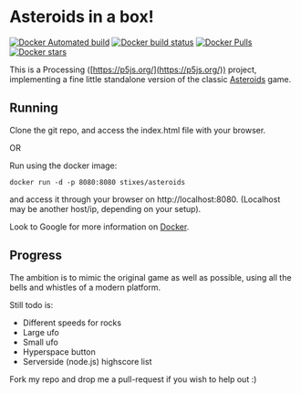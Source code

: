 # Asteroids in a box!

[![Docker Automated build](https://img.shields.io/docker/automated/stixes/asteroids.js.svg)](https://hub.docker.com/r/stixes/asteroids.js/)
[![Docker build status](https://img.shields.io/docker/build/stixes/asteroids.js.svg)](https://hub.docker.com/r/stixes/asteroids.js/)
[![Docker Pulls](https://img.shields.io/docker/pulls/stixes/asteroids.js.svg)](https://hub.docker.com/r/stixes/asteroids.js/)
[![Docker stars](https://img.shields.io/docker/stars/stixes/asteroids.js.svg)](https://hub.docker.com/r/stixes/asteroids.js)

This is a Processing ([https://p5js.org/](https://p5js.org/)) project, implementing a fine little standalone version of the classic [Asteroids](https://en.wikipedia.org/wiki/Asteroids_(video_game)) game.

## Running

Clone the git repo, and access the index.html file with your browser.

OR

Run using the docker image:

    docker run -d -p 8080:8080 stixes/asteroids

and access it through your browser on http://localhost:8080. (Localhost may be another host/ip, depending on your setup).

Look to Google for more information on [Docker](https://docker.org).

## Progress

The ambition is to mimic the original game as well as possible, using all the bells and whistles of a modern platform.

Still todo is:

  * Different speeds for rocks
  * Large ufo
  * Small ufo
  * Hyperspace button
  * Serverside (node.js) highscore list

Fork my repo and drop me a pull-request if you wish to help out :)
